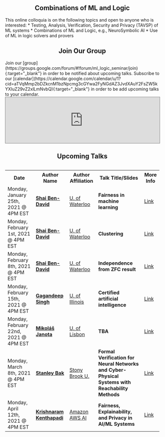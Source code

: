 <h2 style="text-align:center">Combinations of ML and Logic</h2>
This online colloquia is on the following topics and open to anyone who is interested:
* Testing, Analysis, Verification, Security and Privacy (TAVSP) of ML systems
* Combinations of ML and Logic, e.g., NeuroSymbolic AI
* Use of ML in logic solvers and provers

<h2 style="text-align:center">Join Our Group</h2>
Join our [group](https://groups.google.com/forum/#!forum/ml_logic_seminar/join){:target="_blank"} in order to be notified about upcoming talks. Subscribe to our [calendar](https://calendar.google.com/calendar/u/1?cid=aTVqMmp2bDZkcnM1bzNpcmg3cGYwa2FyNGdAZ3JvdXAuY2FsZW5kYXIuZ29vZ2xlLmNvbQ){:target="_blank"} in order to be add upcoming talks to your calendar.

<iframe src="https://calendar.google.com/calendar/embed?height=600&amp;wkst=1&amp;bgcolor=%23616161&amp;ctz=America%2FToronto&amp;src=aTVqMmp2bDZkcnM1bzNpcmg3cGYwa2FyNGdAZ3JvdXAuY2FsZW5kYXIuZ29vZ2xlLmNvbQ&amp;color=%239E69AF&amp;showTitle=1&amp;showNav=1&amp;showPrint=1&amp;showTabs=1&amp;showCalendars=1&amp;showTz=1&amp;mode=MONTH" style="border:solid 1px #777" width="100%" frameborder="0" scrolling="no"></iframe>

<h2 style="text-align:center">Upcoming Talks</h2>
<div style="overflow-x:auto;">
  <table id="upcoming">
    <tr>
      <th>Date</th>
      <th>Author Name</th>
      <th>Author Affiliation</th>
      <th>Talk Title/Slides</th>
      <th>More Info</th>
    </tr>
    <tr>
      <td>Monday, January 25th, 2021 @ 4PM EST</td>
      <td><strong><a href="https://cs.uwaterloo.ca/~shai/" target="_blank">Shai Ben-David</a></strong></td>
      <td><a href="https://uwaterloo.ca/" target="_blank">U. of Waterloo</a></td>
      <td><strong>Fairness in machine learning</strong></td>
      <td><a href="https://ml-logic-seminar.github.io/upcoming.html#shai">Link</a></td>
    </tr>    
    <tr>
      <td>Monday, February 1st, 2021 @ 4PM EST</td>
      <td><strong><a href="https://cs.uwaterloo.ca/~shai/" target="_blank">Shai Ben-David </a></strong></td>
      <td><a href="https://uwaterloo.ca/" target="_blank">U. of Waterloo</a></td>
      <td><strong>Clustering</strong></td>
      <td><a href="https://ml-logic-seminar.github.io/upcoming.html#shai">Link</a></td>
    </tr>    
    <tr>
      <td>Monday, February 8th, 2021 @ 4PM EST</td>
      <td><strong><a href="https://cs.uwaterloo.ca/~shai/" target="_blank">Shai Ben-David</a></strong></td>
      <td><a href="https://uwaterloo.ca/" target="_blank">U. of Waterloo</a></td>
      <td><strong>Independence from ZFC result</strong></td>
      <td><a href="https://ml-logic-seminar.github.io/upcoming.html#shai">Link</a></td>
    </tr>    
    <tr>
      <td>Monday, February 15th, 2021 @ 4PM EST</td>
      <td><strong><a href="https://www.sri.inf.ethz.ch/people/gagandeep" target="_blank">Gagandeep Singh</a></strong></td>
      <td><a href="https://illinois.edu/" target="_blank">U. of Illinois</a></td>
      <td><strong>Certified artificial intelligence</strong></td>
      <td><a href="https://ml-logic-seminar.github.io/upcoming.html#gagandeep">Link</a></td>
    </tr>    
    <tr>
      <td>Monday, February 22nd, 2021 @ 4PM EST</td>
      <td><strong><a href="http://sat.inesc-id.pt/~mikolas/" target="_blank">Mikoláš Janota</a></strong></td>
      <td><a href="https://www.ulisboa.pt/en/" target="_blank">U. of Lisbon</a></td>
      <td><strong>TBA</strong></td>
      <td><a href="https://ml-logic-seminar.github.io/upcoming.html#mikolas">Link</a></td>
    </tr>
    <tr>
      <td>Monday, March 8th, 2021 @ 4PM EST</td>
      <td><strong><a href="http://stanleybak.com/" target="_blank">Stanley Bak</a></strong></td>
      <td><a href="https://www.cs.stonybrook.edu/" target="_blank">Stony Brook U.</a></td>
      <td><strong>Formal Verification for Neural Networks and Cyber-Physical Systems with Reachability Methods</strong></td>
      <td><a href="https://ml-logic-seminar.github.io/upcoming.html#stanley">Link</a></td>
    </tr>
    <tr>
      <td>Monday, April 12th, 2021 @ 4PM EST</td>
      <td><strong><a href="https://www.linkedin.com/in/krishnaramkenthapadi" target="_blank">Krishnaram Kenthapadi</a></strong></td>
      <td><a href="https://aws.amazon.com/ai/" target="_blank">Amazon AWS AI</a></td>
      <td><strong>Fairness, Explainability, and Privacy in AI/ML Systems</strong></td>
      <td><a href="https://ml-logic-seminar.github.io/upcoming.html#krishnaram">Link</a></td>
    </tr>
  </table>
</div>
